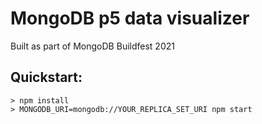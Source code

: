 # MongoDB p5 data visualizer

Built as part of MongoDB Buildfest 2021

## Quickstart:

```
> npm install
> MONGODB_URI=mongodb://YOUR_REPLICA_SET_URI npm start
```

